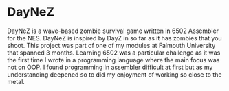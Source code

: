 # DayNeZ

DayNeZ is a wave-based zombie survival game written in 6502 Assembler for the NES. DayNeZ is inspired by DayZ in so far as it has zombies that you shoot. This project was part of one of my modules at Falmouth University that spanned 3 months. Learning 6502 was a particular challenge as it was the first time I wrote in a programming language where the main focus was not on OOP. I found programming in assembler difficult at first but as my understanding deepened so to did my enjoyment of working so close to the metal.
